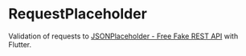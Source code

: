 # RequestPlaceholder

Validation of requests to [JSONPlaceholder - Free Fake REST API](https://jsonplaceholder.typicode.com/) with Flutter.
